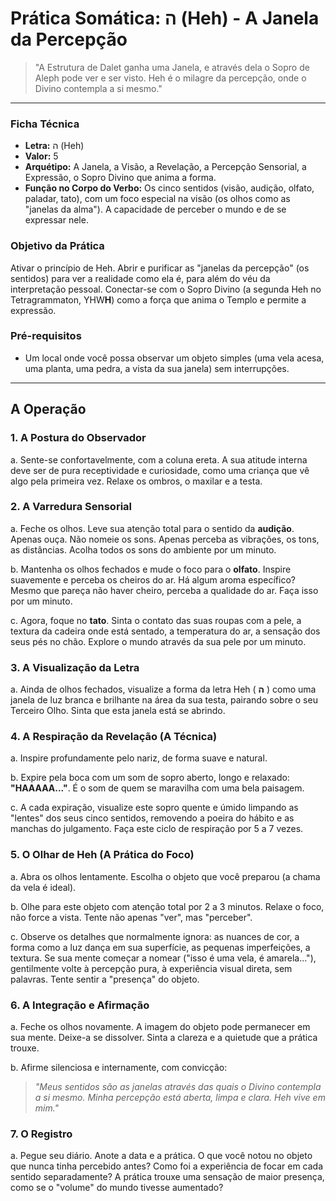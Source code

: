 # Prática Somática: ה (Heh) - A Janela da Percepção

> "A Estrutura de Dalet ganha uma Janela, e através dela o Sopro de Aleph pode ver e ser visto. Heh é o milagre da percepção, onde o Divino contempla a si mesmo."

---

### Ficha Técnica

* **Letra:** ה (Heh)
* **Valor:** 5
* **Arquétipo:** A Janela, a Visão, a Revelação, a Percepção Sensorial, a Expressão, o Sopro Divino que anima a forma.
* **Função no Corpo do Verbo:** Os cinco sentidos (visão, audição, olfato, paladar, tato), com um foco especial na visão (os olhos como as "janelas da alma"). A capacidade de perceber o mundo e de se expressar nele.

### Objetivo da Prática

Ativar o princípio de Heh. Abrir e purificar as "janelas da percepção" (os sentidos) para ver a realidade como ela é, para além do véu da interpretação pessoal. Conectar-se com o Sopro Divino (a segunda Heh no Tetragrammaton, YHW**H**) como a força que anima o Templo e permite a expressão.

### Pré-requisitos

* Um local onde você possa observar um objeto simples (uma vela acesa, uma planta, uma pedra, a vista da sua janela) sem interrupções.

---

## A Operação

### 1. A Postura do Observador

a. Sente-se confortavelmente, com a coluna ereta. A sua atitude interna deve ser de pura receptividade e curiosidade, como uma criança que vê algo pela primeira vez. Relaxe os ombros, o maxilar e a testa.

### 2. A Varredura Sensorial

a. Feche os olhos. Leve sua atenção total para o sentido da **audição**. Apenas ouça. Não nomeie os sons. Apenas perceba as vibrações, os tons, as distâncias. Acolha todos os sons do ambiente por um minuto.

b. Mantenha os olhos fechados e mude o foco para o **olfato**. Inspire suavemente e perceba os cheiros do ar. Há algum aroma específico? Mesmo que pareça não haver cheiro, perceba a qualidade do ar. Faça isso por um minuto.

c. Agora, foque no **tato**. Sinta o contato das suas roupas com a pele, a textura da cadeira onde está sentado, a temperatura do ar, a sensação dos seus pés no chão. Explore o mundo através da sua pele por um minuto.

### 3. A Visualização da Letra

a. Ainda de olhos fechados, visualize a forma da letra Heh ( **ה** ) como uma janela de luz branca e brilhante na área da sua testa, pairando sobre o seu Terceiro Olho. Sinta que esta janela está se abrindo.

### 4. A Respiração da Revelação (A Técnica)

a. Inspire profundamente pelo nariz, de forma suave e natural.

b. Expire pela boca com um som de sopro aberto, longo e relaxado: **"HAAAAA..."**. É o som de quem se maravilha com uma bela paisagem.

c. A cada expiração, visualize este sopro quente e úmido limpando as "lentes" dos seus cinco sentidos, removendo a poeira do hábito e as manchas do julgamento. Faça este ciclo de respiração por 5 a 7 vezes.

### 5. O Olhar de Heh (A Prática do Foco)

a. Abra os olhos lentamente. Escolha o objeto que você preparou (a chama da vela é ideal).

b. Olhe para este objeto com atenção total por 2 a 3 minutos. Relaxe o foco, não force a vista. Tente não apenas "ver", mas "perceber".

c. Observe os detalhes que normalmente ignora: as nuances de cor, a forma como a luz dança em sua superfície, as pequenas imperfeições, a textura. Se sua mente começar a nomear ("isso é uma vela, é amarela..."), gentilmente volte à percepção pura, à experiência visual direta, sem palavras. Tente sentir a "presença" do objeto.

### 6. A Integração e Afirmação

a. Feche os olhos novamente. A imagem do objeto pode permanecer em sua mente. Deixe-a se dissolver. Sinta a clareza e a quietude que a prática trouxe.

b. Afirme silenciosa e internamente, com convicção:

> *"Meus sentidos são as janelas através das quais o Divino contempla a si mesmo. Minha percepção está aberta, limpa e clara. Heh vive em mim."*

### 7. O Registro

a. Pegue seu diário. Anote a data e a prática. O que você notou no objeto que nunca tinha percebido antes? Como foi a experiência de focar em cada sentido separadamente? A prática trouxe uma sensação de maior presença, como se o "volume" do mundo tivesse aumentado?
